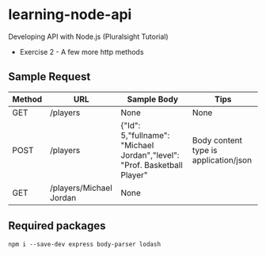 # learning-node-api
Developing API with Node.js (Pluralsight Tutorial)

- Exercise 2 - A few more http methods

## Sample Request

Method | URL | Sample Body | Tips
-------|----------|-----------------------------------------|--------------------------
GET    |/players  | None | None
POST   |/players  |{"Id": 5,"fullname": "Michael Jordan","level": "Prof. Basketball Player"| Body content type is application/json
GET    |/players/Michael Jordan| None | 

## Required packages

```
npm i --save-dev express body-parser lodash
```